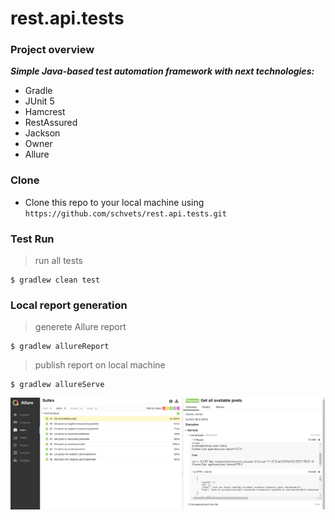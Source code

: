 # rest.api.tests

### Project overview

***Simple Java-based test automation framework with next technologies:***
- Gradle
- JUnit 5
- Hamcrest
- RestAssured 
- Jackson
- Owner
- Allure

### Clone

- Clone this repo to your local machine using `https://github.com/schvets/rest.api.tests.git`

### Test Run

> run all tests

```shell
$ gradlew clean test
```
### Local report generation

> generete Allure report

```shell
$ gradlew allureReport
```

> publish report on local machine

```shell
$ gradlew allureServe
```
![alt text](https://github.com/schvets/rest.api.tests/blob/master/src/test/resources/2020-07-16_14h18_30.png?raw=true)




